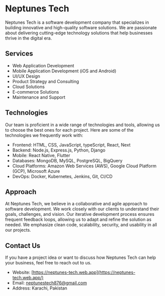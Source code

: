 # Neptunes Tech

Neptunes Tech is a software development company that specializes in building innovative and high-quality software solutions. We are passionate about delivering cutting-edge technology solutions that help businesses thrive in the digital era.

## Services

- Web Application Development
- Mobile Application Development (iOS and Android)
- UI/UX Design
- Product Strategy and Consulting
- Cloud Solutions
- E-commerce Solutions
- Maintenance and Support

## Technologies

Our team is proficient in a wide range of technologies and tools, allowing us to choose the best ones for each project. Here are some of the technologies we frequently work with:

- Frontend: HTML, CSS, JavaScript, typeScript, React, Next
- Backend: Node.js, Express.js, Python, Django
- Mobile: React Native, Flutter
- Databases: MongoDB, MySQL, PostgreSQL, BigQuery
- Cloud Platforms: Amazon Web Services (AWS), Google Cloud Platform (GCP), Microsoft Azure
- DevOps: Docker, Kubernetes, Jenkins, Git, CI/CD

## Approach

At Neptunes Tech, we believe in a collaborative and agile approach to software development. We work closely with our clients to understand their goals, challenges, and vision. Our iterative development process ensures frequent feedback loops, allowing us to adapt and refine the solution as needed. We emphasize clean code, scalability, security, and usability in all our projects.

## Contact Us

If you have a project idea or want to discuss how Neptunes Tech can help your business, feel free to reach out to us.

- Website: [https://neptunes-tech.web.app](https://neptunes-tech.web.app/)
- Email: neptunestech876@gmail.com
- Address: Karachi, Pakistan
